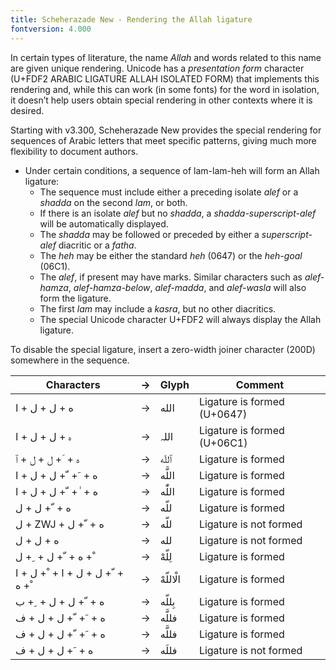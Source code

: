 ```yaml
---
title: Scheherazade New - Rendering the Allah ligature
fontversion: 4.000
---
```



In certain types of literature, the name *Allah* and words related to this name are given unique rendering. Unicode has a *presentation form* character (U+FDF2 ARABIC LIGATURE ALLAH ISOLATED FORM) that implements this rendering and, while this can work (in some fonts) for the word in isolation, it doesn’t help users obtain special rendering in other contexts where it is desired. 

Starting with v3.300, Scheherazade New provides the special rendering for sequences of Arabic letters that meet specific patterns, giving much more flexibility to document authors. 

* Under certain conditions, a sequence of lam-lam-heh will form an Allah ligature:
  * The sequence must include either a preceding isolate *alef* or a *shadda* on the second *lam*, or both.
  * If there is an isolate *alef* but no *shadda*, a *shadda-superscript-alef* will be automatically displayed.
  * The *shadda* may be followed or preceded by either a *superscript-alef* diacritic or a *fatha*.
  * The *heh* may be either the standard *heh* (0647) or the *heh-goal* (06C1).
  * The *alef*, if present may have marks. Similar characters such as *alef-hamza*, *alef-hamza-below*, *alef-madda*, and *alef-wasla* will also form the ligature.
  * The first *lam* may include a *kasra*, but no other diacritics.
  * The special Unicode character U+FDF2 will always display the Allah ligature.

To disable the special ligature, insert a zero-width joiner character (200D) somewhere in the sequence.

Characters | → | Glyph | Comment
---------- | - | ----  | -------
<span class='scheherazadenewL-R normal'>&#x202d;&#x0627; + &#x0644; + &#x0644; + &#x0647;</span> | → | <span dir="rtl" class='scheherazadenew-R normal'> الله	</span> | Ligature is formed (U+0647)
<span class='scheherazadenewL-R normal'>&#x202d;&#x0627; + &#x0644; + &#x0644; + &#x06c1;</span> | → | <span dir="rtl" class='scheherazadenew-R normal'>اللہ	</span> | Ligature is formed (U+06C1)
<span class='scheherazadenewL-R normal'>&#x202d;&#x0671; + &#x0644; + &#x0644; + &#x0651; + &#x0647;</span> | → | <span dir="rtl" class='scheherazadenew-R normal'> ٱللّه </span> | Ligature is formed
<span class='scheherazadenewL-R normal'>&#x202d;&#x0627; + &#x0644; + &#x0644; + &#x0651; + &#x064e; + &#x0647;</span> | → | <span dir="rtl" class='scheherazadenew-R normal'>اللَّه	</span> | Ligature is formed
<span class='scheherazadenewL-R normal'>&#x202d;&#x0627; + &#x0644; + &#x0644; + &#x0651; + &#x0670; + &#x0647;</span> | → | <span dir="rtl" class='scheherazadenew-R normal'>اللّٰه</span> | 	Ligature is formed
<span class='scheherazadenewL-R normal'>&#x202d;&#x0644; + &#x0644; + &#x0651; + &#x0647;</span> | → | <span dir="rtl" class='scheherazadenew-R normal'>&#x0644;&#x0644;&#x0651;&#x0647;</span> | Ligature is formed
<span class='scheherazadenewL-R normal'>&#x202d;&#x0644; + ZWJ + &#x0644; + &#x0651; + &#x0647;</span> | → | <span dir="rtl" class='scheherazadenew-R normal'>&#x0644;&#x200D;&#x0644;&#x0651;&#x0647;</span> | Ligature is not formed
<span class='scheherazadenewL-R normal'>&#x202d;&#x0644; + &#x0644; + &#x0647;</span> | → | <span dir="rtl" class='scheherazadenew-R normal'>&#x0644;&#x0644;&#x0647;</span> | Ligature is not formed
<span class='scheherazadenewL-R normal'>&#x202d;&#x0644; + &#x0650; + &#x0644; + &#x0651; + &#x0647; + &#x0652;</span> | → | <span dir="rtl" class='scheherazadenew-R normal'>لِلّهْ	</span> | Ligature is formed
<span class='scheherazadenewL-R normal'>&#x202d;&#x0627; + &#x0644; + &#x0652; + &#x0627; + &#x0644; + &#x0644; + &#x0651; + &#x0647; + &#x0652;</span> | → | <span dir="rtl" class='scheherazadenew-R normal'>الْاللّهْ	</span> | Ligature is formed
<span class='scheherazadenewL-R normal'>&#x202d;&#x0628; + &#x0650; + &#x0644; + &#x0644; + &#x0651; + &#x0647;</span> | → | <span dir="rtl" class='scheherazadenew-R normal'>بِللّه	</span> | Ligature is formed
<span class='scheherazadenewL-R normal'>&#x202d;&#x0641; + &#x0644; + &#x0644; + &#x0651; + &#x064e; + &#x0647;</span> | → | <span dir="rtl" class='scheherazadenew-R normal'>فللَّه	</span> | Ligature is formed
<span class='scheherazadenewL-R normal'>&#x202d;&#x0641; + &#x0644; + &#x0644; + &#x0651; + &#x064e; + &#x0647;</span> | → | <span dir="rtl" class='scheherazadenew-R normal'>فللَّه	</span> | Ligature is formed
<span class='scheherazadenewL-R normal'>&#x202d;&#x0641; + &#x0644; + &#x0644; + &#x064e; + &#x0647;</span> | → | <span dir="rtl" class='scheherazadenew-R normal'>فللَه	</span> | Ligature is not formed





<!-- PRODUCT SITE ONLY
[font id='scheherazadenew' face='ScheherazadeNew-Regular' size='150%' rtl=1]
[font id='scheherazadenewL' face='ScheherazadeNew-Regular' size='150%' ltr=1]
-->
